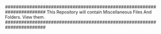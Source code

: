 #######################################################################
This Repository will contain Miscellaneous Files And Folders. View them.
#######################################################################
